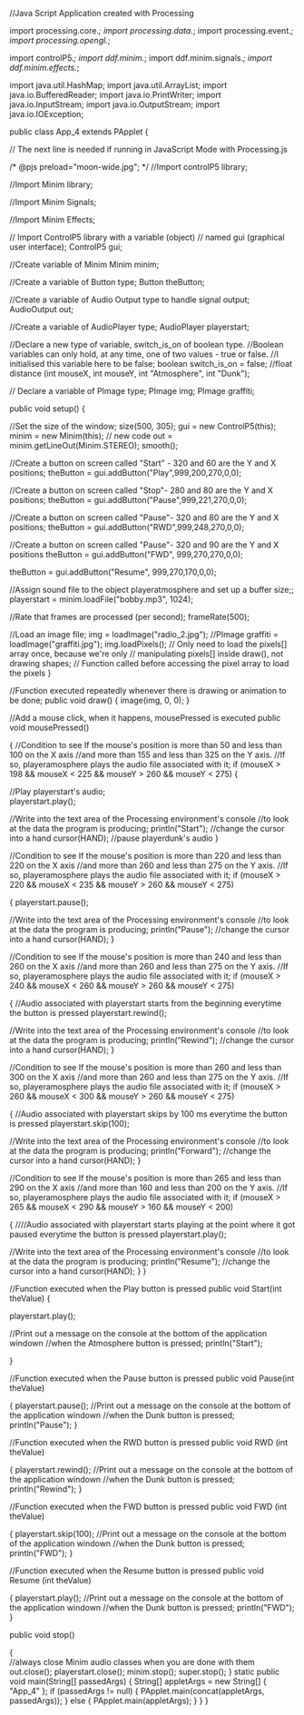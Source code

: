 //Java Script Application created with Processing

import processing.core.*; 
import processing.data.*; 
import processing.event.*; 
import processing.opengl.*; 

import controlP5.*; 
import ddf.minim.*; 
import ddf.minim.signals.*; 
import ddf.minim.effects.*; 

import java.util.HashMap; 
import java.util.ArrayList; 
import java.io.BufferedReader; 
import java.io.PrintWriter; 
import java.io.InputStream; 
import java.io.OutputStream; 
import java.io.IOException; 

public class App_4 extends PApplet {

// The next line is needed if running in JavaScript Mode with Processing.js

/* @pjs preload="moon-wide.jpg"; */
//Import controlP5 library;


//Import Minim library;


//Import Minim Signals;


//Import Minim Effects;


// Import ControlP5 library with a variable (object)
// named gui (graphical user interface);
ControlP5 gui;

//Create variable of Minim
Minim minim;

//Create a variable of Button type;
Button theButton;

//Create a variable of Audio Output type to handle signal output;
AudioOutput out;

//Create a variable of AudioPlayer type;
AudioPlayer playerstart;

//Declare a new type of variable, switch_is_on of boolean type.
//Boolean variables can only hold, at any time, one of two values - true or false. 
//I initialised this variable here to be false;
boolean switch_is_on = false;
//float distance (int mouseX, int mouseY, int "Atmosphere", int "Dunk");

// Declare a variable of PImage type;
PImage img;
PImage graffiti;

public void setup()
{
  
//Set the size of the window;
  size(500, 305);
  gui = new ControlP5(this);
  minim = new Minim(this);   // new code
  out = minim.getLineOut(Minim.STEREO);
  smooth();
  

  
//Create a button on screen called "Start" - 320 and 60 are the Y and X positions;
  theButton = gui.addButton("Play",999,200,270,0,0);
  
//Create a button on screen called "Stop"- 280 and 80 are the Y and X positions;
  theButton = gui.addButton("Pause",999,221,270,0,0);
  
  //Create a button on screen called "Pause"- 320 and 80 are the Y and X positions;
  theButton = gui.addButton("RWD",999,248,270,0,0);
  
  //Create a button on screen called "Pause"- 320 and 90 are the Y and X positions
  theButton = gui.addButton("FWD", 999,270,270,0,0);
  
  theButton = gui.addButton("Resume", 999,270,170,0,0);
  
//Assign sound file to the object playeratmosphere and set up a buffer size;;
  playerstart = minim.loadFile("bobby.mp3", 1024);
  
  //Rate that frames are processed (per second);
  frameRate(500);
  
   //Load an image file;
   img = loadImage("radio_2.jpg");
  //PImage graffiti = loadImage("graffiti.jpg");
  img.loadPixels();
// Only need to load the pixels[] array once, because we're only
// manipulating pixels[] inside draw(), not drawing shapes;
// Function called before accessing the pixel array to load the pixels
}

//Function executed repeatedly whenever there is drawing or animation to be done;
public void draw()
   {
     image(img, 0, 0);
  }

//Add a mouse click, when it happens, mousePressed is executed
public void mousePressed()

{
//Condition to see If the mouse's position is more than 50 and less than 100 on the X axis 
//and more than 155 and less than 325 on the Y axis.
//If so, playeramosphere plays the audio file associated with it;
  if (mouseX > 198 && mouseX < 225 && mouseY > 260 && mouseY < 275)
  {
    
//Play playerstart's audio;   
playerstart.play();
  
//Write into the text area of the Processing environment's console
//to look at the data the program is producing;
  println("Start");
//change the cursor into a hand 
  cursor(HAND);
//pause playerdunk's audio
  }
  
//Condition to see If the mouse's position is more than 220 and less than 220 on the X axis 
//and more than 260 and less than 275 on the Y axis.
//If so, playeramosphere plays the audio file associated with it;
  if (mouseX > 220 && mouseX < 235 && mouseY > 260 && mouseY < 275)
  
  {
playerstart.pause();

//Write into the text area of the Processing environment's console
//to look at the data the program is producing;
  println("Pause");
//change the cursor into a hand
  cursor(HAND);
 }

 //Condition to see If the mouse's position is more than 240 and less than 260 on the X axis 
//and more than 260 and less than 275 on the Y axis.
//If so, playeramosphere plays the audio file associated with it;
 if (mouseX > 240 && mouseX < 260 && mouseY > 260 && mouseY < 275)
  
  {
    //Audio associated with playerstart starts from the beginning everytime the button is pressed
    playerstart.rewind();

//Write into the text area of the Processing environment's console
//to look at the data the program is producing;
  println("Rewind");
//change the cursor into a hand
  cursor(HAND);
 }
 
 //Condition to see If the mouse's position is more than 260 and less than 300 on the X axis 
//and more than 260 and less than 275 on the Y axis.
//If so, playeramosphere plays the audio file associated with it;
  if (mouseX > 260 && mouseX < 300 && mouseY > 260 && mouseY < 275)
  
  {
    //Audio associated with playerstart skips by 100 ms everytime the button is pressed
    playerstart.skip(100);

//Write into the text area of the Processing environment's console
//to look at the data the program is producing;
  println("Forward");
//change the cursor into a hand
  cursor(HAND);
 }
 
 //Condition to see If the mouse's position is more than 265 and less than 290 on the X axis 
//and more than 160 and less than 200 on the Y axis.
//If so, playeramosphere plays the audio file associated with it;
 if (mouseX > 265 && mouseX < 290 && mouseY > 160 && mouseY < 200)
  
  {
    ////Audio associated with playerstart starts playing at the point where it got paused everytime the button is pressed
    playerstart.play();

//Write into the text area of the Processing environment's console
//to look at the data the program is producing;
  println("Resume");
//change the cursor into a hand
  cursor(HAND);
 }
}

//Function executed when the Play button is pressed
public void Start(int theValue)
{
  
  playerstart.play();
  
//Print out a message on the console at the bottom of the application windown
//when the Atmosphere button is pressed;
  println("Start");
  
}

//Function executed when the Pause button is pressed
public void Pause(int theValue)

{
  playerstart.pause();
//Print out a message on the console at the bottom of the application windown
//when the Dunk button is pressed;
  println("Pause");
}

//Function executed when the RWD button is pressed
public void RWD (int theValue)

{
  playerstart.rewind();
//Print out a message on the console at the bottom of the application windown
//when the Dunk button is pressed;
  println("Rewind");
}

//Function executed when the FWD button is pressed
public void FWD (int theValue)

{
  playerstart.skip(100);
//Print out a message on the console at the bottom of the application windown
//when the Dunk button is pressed;
  println("FWD");
}

//Function executed when the Resume button is pressed
public void Resume (int theValue)

{
  playerstart.play();
//Print out a message on the console at the bottom of the application windown
//when the Dunk button is pressed;
  println("FWD");
}

public void stop()

{  
//always close Minim audio classes when you are done with them
out.close();
playerstart.close();
minim.stop();
super.stop();
}
  static public void main(String[] passedArgs) {
    String[] appletArgs = new String[] { "App_4" };
    if (passedArgs != null) {
      PApplet.main(concat(appletArgs, passedArgs));
    } else {
      PApplet.main(appletArgs);
    }
  }
}
